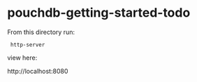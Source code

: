 pouchdb-getting-started-todo
============================


From this directory run:

     http-server

view here:

http://localhost:8080